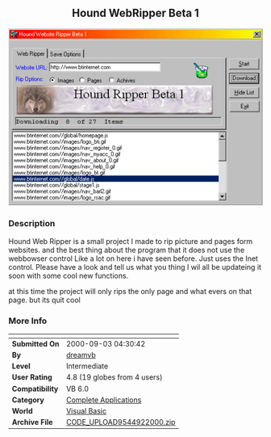 ﻿<div align="center">

## Hound WebRipper Beta 1

<img src="PIC2000922222223623.jpg">
</div>

### Description

Hound Web Ripper is a small project I made to rip picture and pages form websites. and the best thing about the program that it does not use the webbowser control Like a lot on here i have seen before. Just uses the Inet control. Please have a look and tell us what you thing I wil all be updateing it soon with some cool new functions.

at this time the project will only rips the only page and what evers on that page. but its quit cool
 
### More Info
 


<span>             |<span>
---                |---
**Submitted On**   |2000-09-03 04:30:42
**By**             |[dreamvb](https://github.com/Planet-Source-Code/PSCIndex/blob/master/ByAuthor/dreamvb.md)
**Level**          |Intermediate
**User Rating**    |4.8 (19 globes from 4 users)
**Compatibility**  |VB 6\.0
**Category**       |[Complete Applications](https://github.com/Planet-Source-Code/PSCIndex/blob/master/ByCategory/complete-applications__1-27.md)
**World**          |[Visual Basic](https://github.com/Planet-Source-Code/PSCIndex/blob/master/ByWorld/visual-basic.md)
**Archive File**   |[CODE\_UPLOAD9544922000\.zip](https://github.com/Planet-Source-Code/dreamvb-hound-webripper-beta-1__1-11203/archive/master.zip)








